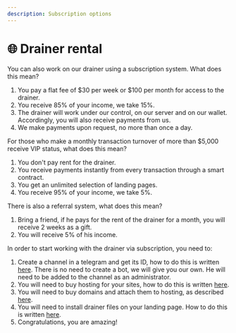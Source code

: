 ```yaml
---
description: Subscription options
---
```


# 🌐 Drainer rental

You can also work on our drainer using a subscription system. What does this mean?

1. You pay a flat fee of $30 per week or $100 per month for access to the drainer.
2. You receive 85% of your income, we take 15%.
3. The drainer will work under our control, on our server and on our wallet. Accordingly, you will also receive payments from us.
4. We make payments upon request, no more than once a day.

For those who make a monthly transaction turnover of more than $5,000 receive VIP status, what does this mean?

1. You don't pay rent for the drainer.
2. You receive payments instantly from every transaction through a smart contract.
3. You get an unlimited selection of landing pages.
4. You receive 95% of your income, we take 5%.

There is also a referral system, what does this mean?

1. Bring a friend, if he pays for the rent of the drainer for a month, you will receive 2 weeks as a gift.
2. You will receive 5% of his income.

In order to start working with the drainer via subscription, you need to:

1. Create a channel in a telegram and get its ID, how to do this is written [here](https://golden-drainer.gitbook.io/golden-drainer/fundamentals/getting-set-up/creating-bot-and-channel-in-telegram). There is no need to create a bot, we will give you our own. He will need to be added to the channel as an administrator.
2. You will need to buy hosting for your sites, how to do this is written [here](https://golden-drainer.gitbook.io/golden-drainer/fundamentals/getting-set-up/buying-hosting).
3. You will need to buy domains and attach them to hosting, as described [here](https://golden-drainer.gitbook.io/golden-drainer/fundamentals/getting-set-up/buying-landing-page-domain).
4. You will need to install drainer files on your landing page. How to do this is written [here](https://golden-drainer.gitbook.io/golden-drainer/fundamentals/getting-set-up/landing-page-installation).
5. Congratulations, you are amazing!
